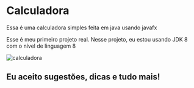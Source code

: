 # Calculadora
Essa é uma calculadora simples feita em java usando javafx

Esse é meu primeiro projeto real. Nesse projeto, eu estou usando JDK 8 com o nível de linguagem 8

![calculadora](https://user-images.githubusercontent.com/44872660/51351790-f507fe80-1a92-11e9-855b-d2cf064fa464.png)

## Eu aceito sugestões, dicas e tudo mais!
